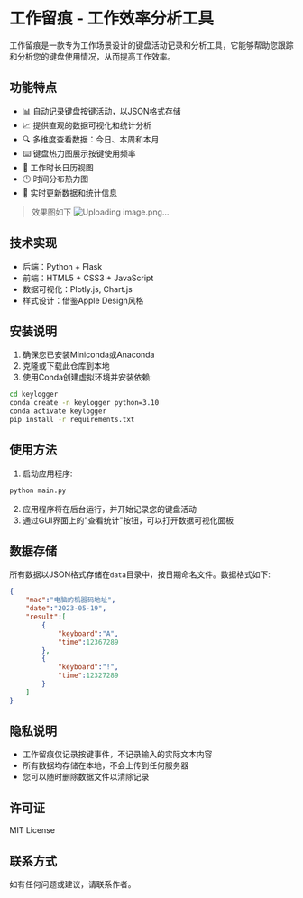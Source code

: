 # 工作留痕 - 工作效率分析工具

工作留痕是一款专为工作场景设计的键盘活动记录和分析工具，它能够帮助您跟踪和分析您的键盘使用情况，从而提高工作效率。

## 功能特点

- 📊 自动记录键盘按键活动，以JSON格式存储
- 📈 提供直观的数据可视化和统计分析
- 🔍 多维度查看数据：今日、本周和本月
- ⌨️ 键盘热力图展示按键使用频率
- 📅 工作时长日历视图
- 🕒 时间分布热力图
- 🔄 实时更新数据和统计信息

> 效果图如下
![Uploading image.png…]()


## 技术实现

- 后端：Python + Flask
- 前端：HTML5 + CSS3 + JavaScript
- 数据可视化：Plotly.js, Chart.js
- 样式设计：借鉴Apple Design风格

## 安装说明

1. 确保您已安装Miniconda或Anaconda
2. 克隆或下载此仓库到本地
3. 使用Conda创建虚拟环境并安装依赖:

```bash
cd keylogger
conda create -n keylogger python=3.10
conda activate keylogger
pip install -r requirements.txt
```

## 使用方法

1. 启动应用程序:

```bash
python main.py
```

2. 应用程序将在后台运行，并开始记录您的键盘活动
3. 通过GUI界面上的"查看统计"按钮，可以打开数据可视化面板

## 数据存储

所有数据以JSON格式存储在`data`目录中，按日期命名文件。数据格式如下:

```json
{
    "mac":"电脑的机器码地址",
    "date":"2023-05-19",
    "result":[
        {
            "keyboard":"A",
            "time":12367289
        },
        {
            "keyboard":"!",
            "time":12327289
        }
    ]
}
```

## 隐私说明

- 工作留痕仅记录按键事件，不记录输入的实际文本内容
- 所有数据均存储在本地，不会上传到任何服务器
- 您可以随时删除数据文件以清除记录

## 许可证

MIT License

## 联系方式

如有任何问题或建议，请联系作者。 
